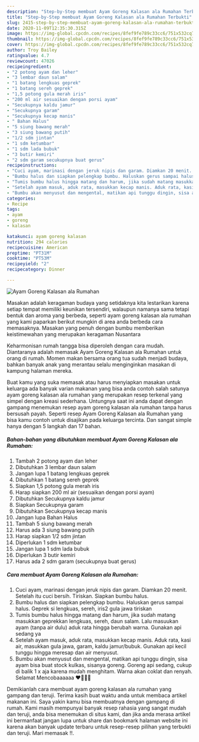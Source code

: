 ```yaml
---
description: "Step-by-Step membuat Ayam Goreng Kalasan ala Rumahan Terbukti"
title: "Step-by-Step membuat Ayam Goreng Kalasan ala Rumahan Terbukti"
slug: 2415-step-by-step-membuat-ayam-goreng-kalasan-ala-rumahan-terbukti
date: 2020-11-09T12:35:30.315Z
image: https://img-global.cpcdn.com/recipes/8fef9fe789c33cc6/751x532cq70/ayam-goreng-kalasan-ala-rumahan-foto-resep-utama.jpg
thumbnail: https://img-global.cpcdn.com/recipes/8fef9fe789c33cc6/751x532cq70/ayam-goreng-kalasan-ala-rumahan-foto-resep-utama.jpg
cover: https://img-global.cpcdn.com/recipes/8fef9fe789c33cc6/751x532cq70/ayam-goreng-kalasan-ala-rumahan-foto-resep-utama.jpg
author: Troy Bailey
ratingvalue: 4.7
reviewcount: 47026
recipeingredient:
- "2 potong ayam dan leher"
- "3 lembar daun salam"
- "1 batang lengkuas geprek"
- "1 batang sereh geprek"
- "1,5 potong gula merah iris"
- "200 ml air sesuaikan dengan porsi ayam"
- "Secukupnya kaldu jamur"
- "Secukupnya garam"
- "Secukupnya kecap manis"
- " Bahan Halus"
- "5 siung bawang merah"
- "3 siung bawang putih"
- "1/2 sdm jintan"
- "1 sdm ketumbar"
- "1 sdm lada bubuk"
- "3 butir kemiri"
- "2 sdm garam secukupnya buat gerus"
recipeinstructions:
- "Cuci ayam, marinasi dengan jeruk nipis dan garam. Diamkan 20 menit. Setelah itu cuci bersih. Tiriskan. Siapkan bumbu halus."
- "Bumbu halus dan siapkan pelengkap bumbu. Haluskan gerus sampai halus. Geprek si lengkuas, sereh, iris2 gula jawa tiriskan"
- "Tumis bumbu halus hingga matang dan harum, jika sudah matang masukkan geprekkan lengkuas, sereh, daun salam. Lalu masuukan ayam (tanpa air dulu) aduk rata hingga berubah warna. Gunakan api sedang ya"
- "Setelah ayam masuk, aduk rata, masukkan kecap manis. Aduk rata, kasi air, masukkan gula jawa, garam, kaldu jamur/bubuk. Gunakan api kecil tunggu hingga meresap dan air menyusut."
- "Bumbu akan menyusut dan mengental, matikan api tunggu dingin, sisa ayam bisa buat stock kulkas, sisanya goreng. Goreng api sedang, cukup di balik 1 x aja karena mudah menghitam. Warna akan coklat dan renyah. Selamat Mencobaaaaaa ❤️🤗🤰🏻"
categories:
- Recipe
tags:
- ayam
- goreng
- kalasan

katakunci: ayam goreng kalasan 
nutrition: 294 calories
recipecuisine: American
preptime: "PT31M"
cooktime: "PT53M"
recipeyield: "2"
recipecategory: Dinner

---
```



![Ayam Goreng Kalasan ala Rumahan](https://img-global.cpcdn.com/recipes/8fef9fe789c33cc6/751x532cq70/ayam-goreng-kalasan-ala-rumahan-foto-resep-utama.jpg)

Masakan adalah keragaman budaya yang setidaknya kita lestarikan karena setiap tempat memiliki keunikan tersendiri, walaupun namanya sama tetapi bentuk dan aroma yang berbeda, seperti ayam goreng kalasan ala rumahan yang kami paparkan berikut mungkin di area anda berbeda cara memasaknya. Masakan yang penuh dengan bumbu memberikan keistimewahan yang merupakan keragaman Nusantara



Keharmonisan rumah tangga bisa diperoleh dengan cara mudah. Diantaranya adalah memasak Ayam Goreng Kalasan ala Rumahan untuk orang di rumah. Momen makan bersama orang tua sudah menjadi budaya, bahkan banyak anak yang merantau selalu menginginkan masakan di kampung halaman mereka.

Buat kamu yang suka memasak atau harus menyiapkan masakan untuk keluarga ada banyak varian makanan yang bisa anda contoh salah satunya ayam goreng kalasan ala rumahan yang merupakan resep terkenal yang simpel dengan kreasi sederhana. Untungnya saat ini anda dapat dengan gampang menemukan resep ayam goreng kalasan ala rumahan tanpa harus bersusah payah.
Seperti resep Ayam Goreng Kalasan ala Rumahan yang bisa kamu contoh untuk disajikan pada keluarga tercinta. Dan sangat simple hanya dengan 5 langkah dan 17 bahan.


<!--inarticleads1-->

##### Bahan-bahan yang dibutuhkan membuat Ayam Goreng Kalasan ala Rumahan:

1. Tambah 2 potong ayam dan leher
1. Dibutuhkan 3 lembar daun salam
1. Jangan lupa 1 batang lengkuas geprek
1. Dibutuhkan 1 batang sereh geprek
1. Siapkan 1,5 potong gula merah iris
1. Harap siapkan 200 ml air (sesuaikan dengan porsi ayam)
1. Dibutuhkan Secukupnya kaldu jamur
1. Siapkan Secukupnya garam
1. Dibutuhkan Secukupnya kecap manis
1. Jangan lupa  Bahan Halus
1. Tambah 5 siung bawang merah
1. Harus ada 3 siung bawang putih
1. Harap siapkan 1/2 sdm jintan
1. Diperlukan 1 sdm ketumbar
1. Jangan lupa 1 sdm lada bubuk
1. Diperlukan 3 butir kemiri
1. Harus ada 2 sdm garam (secukupnya buat gerus)




<!--inarticleads2-->

##### Cara membuat  Ayam Goreng Kalasan ala Rumahan:

1. Cuci ayam, marinasi dengan jeruk nipis dan garam. Diamkan 20 menit. Setelah itu cuci bersih. Tiriskan. Siapkan bumbu halus.
1. Bumbu halus dan siapkan pelengkap bumbu. Haluskan gerus sampai halus. Geprek si lengkuas, sereh, iris2 gula jawa tiriskan
1. Tumis bumbu halus hingga matang dan harum, jika sudah matang masukkan geprekkan lengkuas, sereh, daun salam. Lalu masuukan ayam (tanpa air dulu) aduk rata hingga berubah warna. Gunakan api sedang ya
1. Setelah ayam masuk, aduk rata, masukkan kecap manis. Aduk rata, kasi air, masukkan gula jawa, garam, kaldu jamur/bubuk. Gunakan api kecil tunggu hingga meresap dan air menyusut.
1. Bumbu akan menyusut dan mengental, matikan api tunggu dingin, sisa ayam bisa buat stock kulkas, sisanya goreng. Goreng api sedang, cukup di balik 1 x aja karena mudah menghitam. Warna akan coklat dan renyah. Selamat Mencobaaaaaa ❤️🤗🤰🏻




Demikianlah cara membuat ayam goreng kalasan ala rumahan yang gampang dan teruji. Terima kasih buat waktu anda untuk membaca artikel makanan ini. Saya yakin kamu bisa membuatnya dengan gampang di rumah. Kami masih mempunyai banyak resep rahasia yang sangat mudah dan teruji, anda bisa menemukan di situs kami, dan jika anda merasa artikel ini bermanfaat jangan lupa untuk share dan bookmark halaman website ini karena akan banyak update terbaru untuk resep-resep pilihan yang terbukti dan teruji. Mari memasak !!. 
